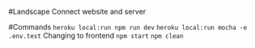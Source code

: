 #Landscape Connect website and server

#Commands
	`heroku local:run npm run dev`
	`heroku local:run mocha -e .env.test`
Changing to frontend
	`npm start`
	`npm clean`


